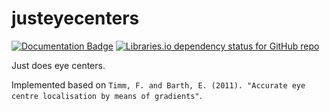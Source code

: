 # justeyecenters
[![Documentation Badge](https://img.shields.io/badge/docs-pkg.go.dev-007D9C)](https://pkg.go.dev/github.com/karashiiro/justeyecenters)
[![Libraries.io dependency status for GitHub repo](https://img.shields.io/librariesio/github/karashiiro/justeyecenters)](https://libraries.io/github/karashiiro/justeyecenters)

Just does eye centers.

Implemented based on `Timm, F. and Barth, E. (2011). "Accurate eye centre localisation by means of gradients"`.
